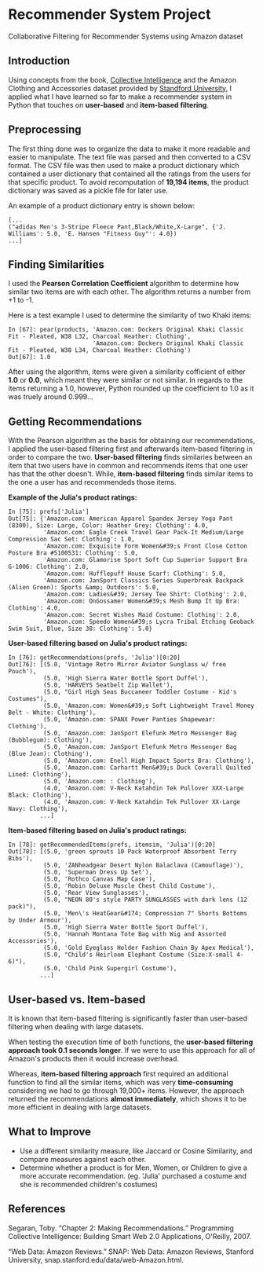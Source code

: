 # Recommender System Project
Collaborative Filtering for Recommender Systems using Amazon dataset

## Introduction
Using concepts from the book, [Collective Intelligence](http://shop.oreilly.com/product/9780596529321.do) and the Amazon Clothing and Accessories dataset provided by [Standford University](https://snap.stanford.edu/data/web-Amazon.html), I applied what I have learned so far to make a recommender system in Python that touches on **user-based** and **item-based filtering**.

## Preprocessing
The first thing done was to organize the data to make it more readable and easier to manipulate. The text file was parsed and then converted to a CSV format. The CSV file was then used to make a product dictionary which contained a user dictionary that contained all the ratings from the users for that specific product. To avoid recomputation of **19,194 items**, the product dictionary was saved as a pickle file for later use. 

An example of a product dictionary entry is shown below:
```
[...
("adidas Men's 3-Stripe Fleece Pant,Black/White,X-Large", {'J. Williams': 5.0, 'E. Hansen "Fitness Guy"': 4.0})
...]
```
## Finding Similarities
I used the **Pearson Correlation Coefficient** algorithm to determine how similar two items are with each other. The algorithm returns a number from +1 to -1. 

Here is a test example I used to determine the similarity of two Khaki items:
```
In [67]: pear(products, 'Amazon.com: Dockers Original Khaki Classic Fit - Pleated, W38 L32, Charcoal Heather: Clothing', 
                        'Amazon.com: Dockers Original Khaki Classic Fit - Pleated, W38 L34, Charcoal Heather: Clothing')
Out[67]: 1.0
```
After using the algorithm, items were given a similarity cofficient of either **1.0** or **0.0**, which meant they were similar or not similar.
In regards to the items returning a 1.0, however, Python rounded up the coefficient to 1.0 as it was truely around 0.999...

## Getting Recommendations
With the Pearson algorithm as the basis for obtaining our recommendations, I applied the user-based filtering first and afterwards item-based filtering in order to compare the two. **User-based filtering** finds similaries between an item that two users have in common and recommends items that one user has that the other doesn't. While, **item-based filtering** finds similar items to the one a user has and recommendeds those items.  

**Example of the Julia's product ratings:**
```
In [75]: prefs['Julia']
Out[75]: {'Amazon.com: American Apparel Spandex Jersey Yoga Pant (8300), Size: Large, Color: Heather Grey: Clothing': 4.0,
          'Amazon.com: Eagle Creek Travel Gear Pack-It Medium/Large Compression Sac Set: Clothing': 1.0,
          'Amazon.com: Exquisite Form Women&#39;s Front Close Cotton Posture Bra #5100531: Clothing': 5.0,
          'Amazon.com: Glamorise Sport Soft Cup Superior Support Bra G-1006: Clothing': 2.0,
          'Amazon.com: Hufflepuff House Scarf: Clothing': 5.0,
          'Amazon.com: JanSport Classics Series Superbreak Backpack (Alien Green): Sports &amp; Outdoors': 5.0,
          'Amazon.com: Ladies&#39; Jersey Tee Shirt: Clothing': 2.0,
          'Amazon.com: OnGossamer Women&#39;s Mesh Bump It Up Bra: Clothing': 4.0,
          'Amazon.com: Secret Wishes Maid Costume: Clothing': 2.0,
          'Amazon.com: Speedo Women&#39;s Lycra Tribal Etching Geoback Swim Suit, Blue, Size 38: Clothing': 5.0}
```

**User-based filtering based on Julia's product ratings:**
```
In [76]: getRecommendations(prefs, 'Julia')[0:20]
Out[76]: [(5.0, 'Vintage Retro Mirror Aviator Sunglass w/ free Pouch'),
          (5.0, 'High Sierra Water Bottle Sport Duffel'),
          (5.0, 'HARVEYS Seatbelt Zip Wallet'),
          (5.0, "Girl High Seas Buccaneer Toddler Costume - Kid's Costumes"),
          (5.0, 'Amazon.com: Women&#39;s Soft Lightweight Travel Money Belt - White: Clothing'),
          (5.0, 'Amazon.com: SPANX Power Panties Shapewear: Clothing'),
          (5.0, 'Amazon.com: JanSport Elefunk Metro Messenger Bag (Bubblegum): Clothing'),
          (5.0, 'Amazon.com: JanSport Elefunk Metro Messenger Bag (Blue Jean): Clothing'),
          (5.0, 'Amazon.com: Enell High Impact Sports Bra: Clothing'),
          (5.0, 'Amazon.com: Carhartt Men&#39;s Duck Coverall Quilted Lined: Clothing'),
          (5.0, 'Amazon.com: : Clothing'),
          (4.0, 'Amazon.com: V-Neck Katahdin Tek Pullover XXX-Large Black: Clothing'),
          (4.0, 'Amazon.com: V-Neck Katahdin Tek Pullover XX-Large Navy: Clothing'), 
         ...]
```

**Item-based filtering based on Julia's product ratings:**
```
In [78]: getRecommendedItems(prefs, itemsim, 'Julia')[0:20]
Out[78]: [(5.0, 'green sprouts 10 Pack Waterproof Absorbent Terry Bibs'),
          (5.0, 'ZANheadgear Desert Nylon Balaclava (Camouflage)'),
          (5.0, 'Superman Dress Up Set'),
          (5.0, 'Rothco Canvas Map Case'),
          (5.0, 'Robin Deluxe Muscle Chest Child Costume'),
          (5.0, 'Rear View Sunglasses'),
          (5.0, "NEON 80's style PARTY SUNGLASSES with dark lens (12 pack)"),
          (5.0, 'Men\'s HeatGear&#174; Compression 7" Shorts Bottoms by Under Armour'),
          (5.0, 'High Sierra Water Bottle Sport Duffel'),
          (5.0, 'Hannah Montana Tote Bag with Wig and Assorted Accessories'),
          (5.0, 'Gold Eyeglass Holder Fashion Chain By Apex Medical'),
          (5.0, "Child's Heirloom Elephant Costume (Size:X-small 4-6)"),
          (5.0, 'Child Pink Supergirl Costume'),
         ...]
```

## User-based vs. Item-based
It is known that item-based filtering is significantly faster than user-based filtering when dealing with large datasets.

When testing the execution time of both functions, the **user-based filtering approach took 0.1 seconds longer**. If we were to use this approach for all of Amazon's products then it would increase overhead. 

Whereas, **item-based filtering approach** first required an additional function to find all the similar items, which was very **time-consuming** considering we had to go through 19,000+ items. However, the approach returned the recommendations **almost immediately**, which shows it to be more efficient in dealing with large datasets.

## What to Improve
* Use a different similarity measure, like Jaccard or Cosine Similarity, and compare measures against each other.
* Determine whether a product is for Men, Women, or Children to give a more accurate recommendation.
  (eg. 'Julia' purchased a costume and she is recommended children's costumes)

## References
Segaran, Toby. “Chapter 2: Making Recommendations.” Programming Collective Intelligence: Building Smart Web 2.0 Applications, O'Reilly, 2007.

“Web Data: Amazon Reviews.” SNAP: Web Data: Amazon Reviews, Stanford University, snap.stanford.edu/data/web-Amazon.html.
